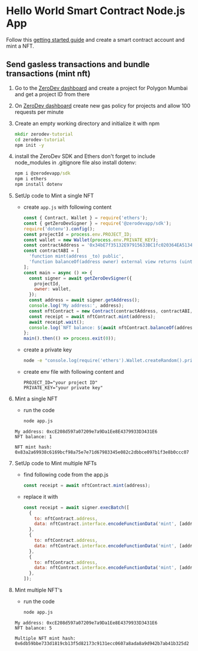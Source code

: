 # Hello World Smart Contract Node.js App

Follow this [getting started guide](https://docs.zerodev.app/getting-started) and create a smart contract account and mint a NFT.

## Send gasless transactions and bundle transactions (mint nft)

1. Go to the [ZeroDev dashboard](https://dashboard.zerodev.app/) and create a project for Polygon Mumbai and get a project ID from there
2. On [ZeroDev dashboard](https://dashboard.zerodev.app/) create new gas policy for projects and allow 100 requests per minute
3. Create an empty working directory and initialize it with npm

   ```cmd
   mkdir zerodev-tutorial
   cd zerodev-tutorial
   npm init -y
   ```

4. install the ZeroDev SDK and Ethers don't forget to include node_modules in .gitignore file also install dotenv:

   ```cmd
   npm i @zerodevapp/sdk
   npm i ethers
   npm install dotenv
   ```

5. SetUp code to Mint a single NFT

   - create `app.js` with following content

     ```js
     const { Contract, Wallet } = require('ethers');
     const { getZeroDevSigner } = require('@zerodevapp/sdk');
     require('dotenv').config();
     const projectId = process.env.PROJECT_ID;
     const wallet = new Wallet(process.env.PRIVATE_KEY);
     const contractAddress = '0x34bE7f35132E97915633BC1fc020364EA5134863';
     const contractABI = [
       'function mint(address _to) public',
       'function balanceOf(address owner) external view returns (uint256 balance)',
     ];
     const main = async () => {
       const signer = await getZeroDevSigner({
         projectId,
         owner: wallet,
       });
       const address = await signer.getAddress();
       console.log('My address:', address);
       const nftContract = new Contract(contractAddress, contractABI, signer);
       const receipt = await nftContract.mint(address);
       await receipt.wait();
       console.log(`NFT balance: ${await nftContract.balanceOf(address)}`);
     };
     main().then(() => process.exit(0));
     ```

   - create a private key

     ```cmd
     node -e "console.log(require('ethers').Wallet.createRandom().privateKey)"
     ```

   - create env file with following content and

     ```env
     PROJECT_ID="your project ID"
     PRIVATE_KEY="your private key"
     ```

6. Mint a single NFT

   - run the code
     ```cmd
     node app.js
     ```

   ```
   My address: 0xcE208d597a07209e7a9Da1Ee8E4379933D3431E6
   NFT balance: 1
   ```

   ```
   NFT mint hash: 0x83a2a69938c6169bcf98a75e7e71d67983345e082c2dbbce097b1f3e8b0ccc07
   ```

7. SetUp code to Mint multiple NFTs

   - find following code from the app.js

     ```js
     const receipt = await nftContract.mint(address);
     ```

   - replace it with

     ```js
     const receipt = await signer.execBatch([
       {
         to: nftContract.address,
         data: nftContract.interface.encodeFunctionData('mint', [address]),
       },
       {
         to: nftContract.address,
         data: nftContract.interface.encodeFunctionData('mint', [address]),
       },
       {
         to: nftContract.address,
         data: nftContract.interface.encodeFunctionData('mint', [address]),
       },
     ]);
     ```

8. Mint multiple NFT's

   - run the code
     ```cmd
     node app.js
     ```

   ```
   My address: 0xcE208d597a07209e7a9Da1Ee8E4379933D3431E6
   NFT balance: 5
   ```

   ```
   Multiple NFT mint hash: 0x6db59bbe733d1819cb13f5d82173c9131ecc0607a8ada8a9d942b7ab41b325d2
   ```
